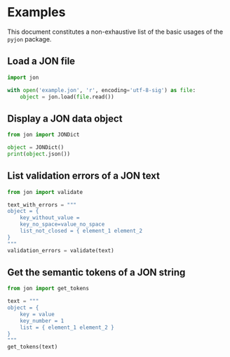 # Examples

This document constitutes a non-exhaustive list of the basic usages of the `pyjon` package.


## Load a JON file

```python
import jon

with open('example.jon', 'r', encoding='utf-8-sig') as file:
    object = jon.load(file.read())
```


## Display a JON data object

```python
from jon import JONDict

object = JONDict()
print(object.json())
```


## List validation errors of a JON text

```python
from jon import validate

text_with_errors = """
object = {
    key_without_value =
    key_no_space=value_no_space
    list_not_closed = { element_1 element_2
}
"""
validation_errors = validate(text)
```


## Get the semantic tokens of a JON string

```python
from jon import get_tokens

text = """
object = {
    key = value
    key_number = 1
    list = { element_1 element_2 }
}
"""
get_tokens(text)
```

